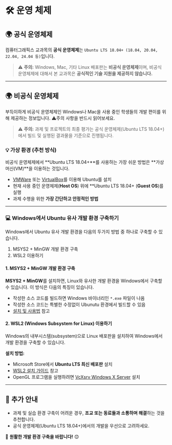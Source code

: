 # 🛠️ 운영 체제

## 🌍 공식 운영체제

컴퓨터그래픽스 교과목의 **공식 운영체제**는 `Ubuntu LTS 18.04+ (18.04, 20.04, 22.04, 24.04 등)`입니다. 
> ⚠️ **주의:** Windows, Mac, 기타 Linux 배포판는 **비공식 운영체제**이며, 비공식 운영체제에 대해서 본 교과목은 **공식적인 기술 지원을 제공하지 않습니다.**  

---

## 🌍 비공식 운영체제

부득이하게 비공식 운영체제인 Windows나 Mac을 사용 중인 학생들의 개발 편이를 위해 제공하는 정보입니다. ⚠️주의 사항을 반드시 읽어보세요.

> ⚠️ **주의:** 과제 및 프로젝트의 최종 평가는 공식 운영체제(Ubuntu LTS 18.04+)에서 빌드 및 실행된 결과물을 기준으로 진행됩니다. 


### 💡 **가상 환경 (추천 방식)**  

비공식 운영체제에서 **Ubuntu LTS 18.04+**를 사용하는 가장 쉬운 방법은 **가상 머신(VM)**을 이용하는 것입니다.  

- [VMWare](https://www.vmware.com/) 또는 [VirtualBox](https://www.virtualbox.org/)를 이용해 Ubuntu를 설치  
- 현재 사용 중인 운영체제(**Host OS**) 위에 **Ubuntu LTS 18.04+ (**Guest OS**)를 실행  
- 과제 수행을 위한 **가장 간단하고 안정적인 방법**  

---

### 💻 Windows에서 Ubuntu 유사 개발 환경 구축하기

Windows에서 Ubuntu 유사 개발 환경을 다음의 두가지 방법 중 하나로 구축할 수 있습니다.
 1) MSYS2 + MinGW 개발 환경 구축
 2) WSL2 이용하기


#### 1. **MSYS2 + MinGW** 개발 환경 구축
**MSYS2 + MinGW**를 설치하면, Linux와 유사한 개발 환경을 Windows에서 구축할 수 있습니다. 이 방식은 다음의 특징이 있습니다.
- 작성한 소스 코드를 빌드하면 Windows 바이너리인 `*.exe` 파일이 나옴
- 작성한 소스 코드는 특별한 수정없이 Ubunutu 환경에서 빌드할 수 있음
- [설치 및 사용법](https://github.com/kmuvcl/kmuvcl/blob/master/dev/GCC%20with%20MinGW%20(%2B%20OpenGL).md) 참고  

#### 2. **WSL2 (Windows Subsystem for Linux)** 이용하기
Windows의 내부시스템(subsystem)으로 Linux 배포판을 설치하여 Windows에서 개발 환경을 구축할 수 있습니다.

**설치 방법:**  
- Microsoft Store에서 **Ubuntu LTS 최신 배포판** 설치  
- [WSL2 설치 가이드](https://learn.microsoft.com/en-us/windows/wsl/install) 참고  
- OpenGL 프로그램을 실행하려면 [VcXsrv Windows X Server](https://sourceforge.net/projects/vcxsrv/) 설치  

---

## 📢 추가 안내  
- 과제 및 실습 환경 구축이 어려운 경우, **조교 또는 동료들과 소통하며 해결**하는 것을 추천합니다.  
- 공식 운영체제(Ubuntu LTS 18.04+)에서의 개발을 우선으로 고려하세요.  

🚀 **원활한 개발 환경 구축을 바랍니다!** 😊  
